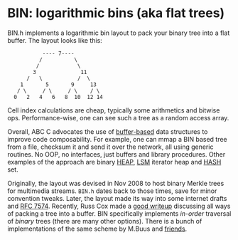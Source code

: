  # BIN: logarithmic bins (aka flat trees)

BIN.h implements a logarithmic bin layout to pack your binary tree into a flat buffer.
The layout looks like this:

````
           ---- 7----
          /          \
         /            \
        3              11
      /   \           /  \
    1       5       9     13
   / \     / \     / \    / \
  0   2   4   6   8  10  12 14
````

Cell index calculations are cheap, typically some arithmetics and bitwise ops.
Performance-wise, one can see such a tree as a random access array.

Overall, ABC C advocates the use of [buffer-based][B] data structures to improve code composability.
For example, one can mmap a BIN based tree from a file, checksum it and send it over the network,
all using generic routines. No OOP, no interfaces, just buffers and library procedures.
Other examples of the approach are binary [HEAP][H], [LSM][L] iterator heap and [HASH][D] set.

Originally, the layout was devised in Nov 2008 to host binary Merkle trees for multimedia streams.
`BIN.h` dates back to those times, save for minor convention tweaks.
Later, the layout made its way into some internet drafts and [RFC 7574][r].
Recently, Russ Cox made a [good writeup][x] discussing all ways of packing a tree into a buffer.
BIN specifically implements *in-order* traversal of *binary* trees (there are many other options).
There is a bunch of implementations of the same scheme by M.Buus and [friends][d].

[B]: ./B.md
[D]: ./HASH.md
[H]: ./HEAP.md
[L]: ./LSM.md
[x]: http://research.swtch.com/tlog
[d]: https://github.com/mafintosh/flat-tree
[r]: https://datatracker.ietf.org/doc/rfc7574
